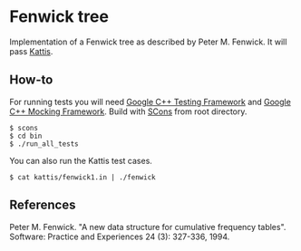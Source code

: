 # Fenwick tree
Implementation of a Fenwick tree as described by Peter M. Fenwick. It will
pass [Kattis](https://open.kattis.com/problems/fenwick).

## How-to
For running tests you will need [Google C++ Testing
Framework](https://code.google.com/p/googletest/) and [Google C++ Mocking
Framework](https://code.google.com/p/googlemock/). Build with
[SCons](http://www.scons.org) from root directory.

    $ scons
    $ cd bin
    $ ./run_all_tests

You can also run the Kattis test cases.

    $ cat kattis/fenwick1.in | ./fenwick

## References
Peter M. Fenwick. "A new data structure for cumulative frequency tables".
Software: Practice and Experiences 24 (3): 327-336, 1994.
